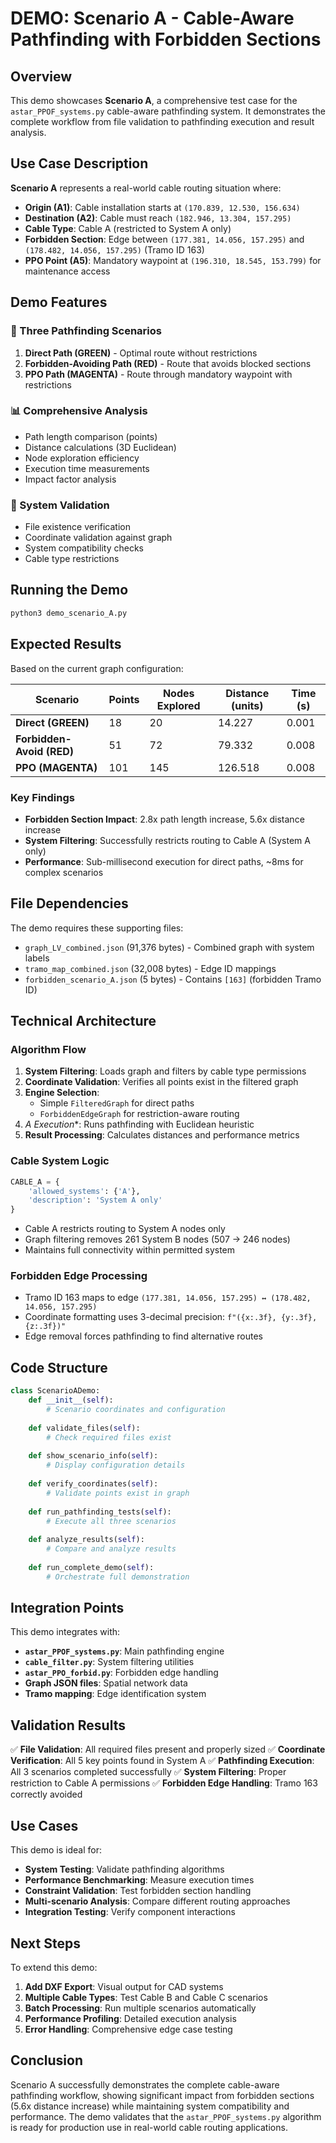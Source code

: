 # DEMO: Scenario A - Cable-Aware Pathfinding with Forbidden Sections

## Overview

This demo showcases **Scenario A**, a comprehensive test case for the `astar_PPOF_systems.py` cable-aware pathfinding system. It demonstrates the complete workflow from file validation to pathfinding execution and result analysis.

## Use Case Description

**Scenario A** represents a real-world cable routing situation where:

- **Origin (A1)**: Cable installation starts at `(170.839, 12.530, 156.634)`
- **Destination (A2)**: Cable must reach `(182.946, 13.304, 157.295)`
- **Cable Type**: Cable A (restricted to System A only)
- **Forbidden Section**: Edge between `(177.381, 14.056, 157.295)` and `(178.482, 14.056, 157.295)` (Tramo ID 163)
- **PPO Point (A5)**: Mandatory waypoint at `(196.310, 18.545, 153.799)` for maintenance access

## Demo Features

### 🎯 Three Pathfinding Scenarios

1. **Direct Path (GREEN)** - Optimal route without restrictions
2. **Forbidden-Avoiding Path (RED)** - Route that avoids blocked sections
3. **PPO Path (MAGENTA)** - Route through mandatory waypoint with restrictions

### 📊 Comprehensive Analysis

- Path length comparison (points)
- Distance calculations (3D Euclidean)
- Node exploration efficiency
- Execution time measurements
- Impact factor analysis

### 🔧 System Validation

- File existence verification
- Coordinate validation against graph
- System compatibility checks
- Cable type restrictions

## Running the Demo

```bash
python3 demo_scenario_A.py
```

## Expected Results

Based on the current graph configuration:

| Scenario | Points | Nodes Explored | Distance (units) | Time (s) |
|----------|--------|----------------|------------------|----------|
| **Direct (GREEN)** | 18 | 20 | 14.227 | 0.001 |
| **Forbidden-Avoid (RED)** | 51 | 72 | 79.332 | 0.008 |
| **PPO (MAGENTA)** | 101 | 145 | 126.518 | 0.008 |

### Key Findings

- **Forbidden Section Impact**: 2.8x path length increase, 5.6x distance increase
- **System Filtering**: Successfully restricts routing to Cable A (System A only)
- **Performance**: Sub-millisecond execution for direct paths, ~8ms for complex scenarios

## File Dependencies

The demo requires these supporting files:

- `graph_LV_combined.json` (91,376 bytes) - Combined graph with system labels
- `tramo_map_combined.json` (32,008 bytes) - Edge ID mappings
- `forbidden_scenario_A.json` (5 bytes) - Contains `[163]` (forbidden Tramo ID)

## Technical Architecture

### Algorithm Flow

1. **System Filtering**: Loads graph and filters by cable type permissions
2. **Coordinate Validation**: Verifies all points exist in the filtered graph
3. **Engine Selection**: 
   - Simple `FilteredGraph` for direct paths
   - `ForbiddenEdgeGraph` for restriction-aware routing
4. **A* Execution**: Runs pathfinding with Euclidean heuristic
5. **Result Processing**: Calculates distances and performance metrics

### Cable System Logic

```python
CABLE_A = {
    'allowed_systems': {'A'},
    'description': 'System A only'
}
```

- Cable A restricts routing to System A nodes only
- Graph filtering removes 261 System B nodes (507 → 246 nodes)
- Maintains full connectivity within permitted system

### Forbidden Edge Processing

- Tramo ID 163 maps to edge `(177.381, 14.056, 157.295) ↔ (178.482, 14.056, 157.295)`
- Coordinate formatting uses 3-decimal precision: `f"({x:.3f}, {y:.3f}, {z:.3f})"`
- Edge removal forces pathfinding to find alternative routes

## Code Structure

```python
class ScenarioADemo:
    def __init__(self):
        # Scenario coordinates and configuration
        
    def validate_files(self):
        # Check required files exist
        
    def show_scenario_info(self):
        # Display configuration details
        
    def verify_coordinates(self):
        # Validate points exist in graph
        
    def run_pathfinding_tests(self):
        # Execute all three scenarios
        
    def analyze_results(self):
        # Compare and analyze results
        
    def run_complete_demo(self):
        # Orchestrate full demonstration
```

## Integration Points

This demo integrates with:

- **`astar_PPOF_systems.py`**: Main pathfinding engine
- **`cable_filter.py`**: System filtering utilities
- **`astar_PPO_forbid.py`**: Forbidden edge handling
- **Graph JSON files**: Spatial network data
- **Tramo mapping**: Edge identification system

## Validation Results

✅ **File Validation**: All required files present and properly sized
✅ **Coordinate Verification**: All 5 key points found in System A
✅ **Pathfinding Execution**: All 3 scenarios completed successfully
✅ **System Filtering**: Proper restriction to Cable A permissions
✅ **Forbidden Edge Handling**: Tramo 163 correctly avoided

## Use Cases

This demo is ideal for:

- **System Testing**: Validate pathfinding algorithms
- **Performance Benchmarking**: Measure execution times
- **Constraint Validation**: Test forbidden section handling
- **Multi-scenario Analysis**: Compare different routing approaches
- **Integration Testing**: Verify component interactions

## Next Steps

To extend this demo:

1. **Add DXF Export**: Visual output for CAD systems
2. **Multiple Cable Types**: Test Cable B and Cable C scenarios
3. **Batch Processing**: Run multiple scenarios automatically
4. **Performance Profiling**: Detailed execution analysis
5. **Error Handling**: Comprehensive edge case testing

## Conclusion

Scenario A successfully demonstrates the complete cable-aware pathfinding workflow, showing significant impact from forbidden sections (5.6x distance increase) while maintaining system compatibility and performance. The demo validates that the `astar_PPOF_systems.py` algorithm is ready for production use in real-world cable routing applications. 